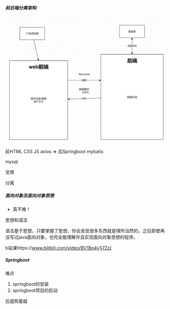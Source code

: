 ##### 前后端分离架构

<img src="./../public/images/image-20240109220319476.png" alt="image-20240109220319476" style="zoom:67%;" />

 





前HTML CSS JS  axios => 后Springboot mybatis

mysql

宝塔

分离



##### 面向对象及面向对象思想

- 真不难！          

思想和语法                                                                                                                                                                                                                                                                                                                                                                                                                                                                                                                                                                                                                                    

语法基于思想，只要掌握了思想，你会发现很多东西就是理所当然的，之后即使再没写过java面向对象，也完全能理解并且实现面向对象思想的程序。





b站课https://www.bilibili.com/video/BV1Bq4y1j7Zz/

 





##### Springboot

难点

1. springboot的安装
2. springboot项目的启动

后面照着敲

  




